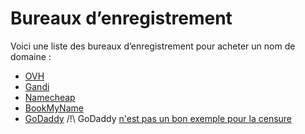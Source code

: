# Bureaux d’enregistrement

Voici une liste des bureaux d’enregistrement pour acheter un nom de domaine :
* [OVH](http://ovh.com/)
* [Gandi](http://gandi.net/)
* [Namecheap](https://www.namecheap.com/)
* [BookMyName](https://www.bookmyname.com/)
* [GoDaddy](https://godaddy.com/) /!\ GoDaddy [n'est pas un bon exemple pour la censure](https://en.wikipedia.org/wiki/GoDaddy#Controversies)
